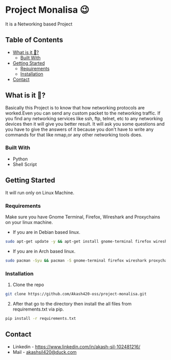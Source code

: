 # Project Monalisa 😉
It is a Networking based Project

## Table of Contents
* [What is it 🤔?](#about-the-project)
  * [Built With](#built-with)
* [Getting Started](#getting-started)
   * [Requirements](#requirements)
   * [Installation](#installation-guide)
* [Contact](#contact)
  

## What is it 🤔?
Basically this Project is to know that how networking protocols are worked.Even you can send any custom packet to the networking traffic.
If you find any networking services like ssh, ftp, telnet, etc to any networking devices then it will give you better result.
It will ask you some questions and you have to give the answers of it because you don't have to write any commands for that like nmap,or any other networking tools does.


### Built With
* Python
* Shell Script

## Getting Started
It will run only on Linux Machine.

### Requirements
Make sure you have Gnome Terminal, Firefox, Wireshark and Proxychains  on your linux machine.
* If you are in Debian based linux.
```sh
sudo apt-get update -y && apt-get install gnome-terminal firefox wireshark proxychains4 -y
```
* If you are in Arch based linux.
```sh
sudo pacman -Syu && pacman -S gnome-terminal firefox wireshark proxychains
```
### Installation
1. Clone the repo
```sh
git clone https://github.com/Akash420-oss/project-monalisa.git
```
2. After that go to the directory then install the all files from requirements.txt via pip.
```sh
pip install -r requirements.txt
```
 
## Contact
* Linkedin - https://www.linkedin.com/in/akash-sil-102481216/ 
* Mail - akashsil420@duck.com
